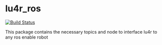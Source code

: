 # lu4r_ros

[![Build Status](https://travis-ci.org/WalkingMachine/lu4r_ros.svg?branch=master)](https://travis-ci.org/WalkingMachine/lu4r_ros)

This package contains the necessary topics and node to interface lu4r to any ros enable robot
